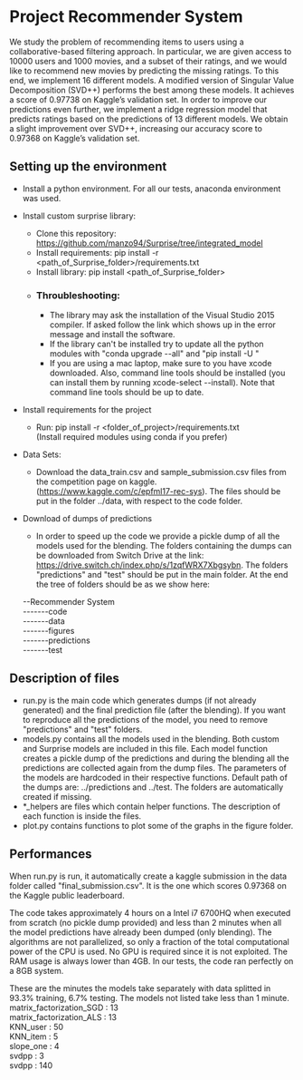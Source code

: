 # Project Recommender System

We study the problem of recommending items to users using a collaborative-based filtering approach. In particular, we are  given access to 10000 users and 1000 movies, and a subset of their ratings, and we would like to recommend new
movies by predicting the missing ratings. To this end, we
implement 16 different models. A modified version of Singular
Value Decomposition (SVD++) performs the best among these
models. It achieves a score of 0.97738 on Kaggle’s validation set. 
In order to improve our predictions even further, we
implement a ridge regression model that predicts ratings based
on the predictions of 13 different models. We obtain a slight
improvement over SVD++, increasing our accuracy score to
0.97368 on Kaggle’s validation set. 

## Setting up the environment

* Install a python environment. For all our tests, anaconda environment was used.

* Install custom surprise library:
	* Clone this repository: https://github.com/manzo94/Surprise/tree/integrated_model
	* Install requirements: pip install -r <path_of_Surprise_folder>/requirements.txt
	* Install library:  pip install <path_of_Surprise_folder>
	* ### Throubleshooting:
		* The library may ask the installation of the Visual Studio 2015 compiler.
		  If asked follow the link which shows up in the error message and install the software.
	    * If the library can't be installed try to update all the python modules with 
		  "conda upgrade --all" and "pip install -U <modules>"
        * If you are using a mac laptop, make sure to you have xcode downloaded. Also, command line tools should be installed (you can install them by running xcode-select --install). Note that command line tools should be up to date.

* Install requirements for the project
	* Run: pip install -r <folder_of_project>/requirements.txt  
	  (Install required modules using conda if you prefer)

* Data Sets:
    * Download the data_train.csv and sample_submission.csv files from the competition page on kaggle.
	  (https://www.kaggle.com/c/epfml17-rec-sys). The files should be put in the folder ../data, with
	  respect to the code folder.
	  
* Download of dumps of predictions
	* In order to speed up the code we provide a pickle dump of all the models used for the blending. The folders containing the dumps can be downloaded from Switch Drive at the link: https://drive.switch.ch/index.php/s/1zqfWRX7Xbgsybn.
	The folders "predictions" and "test" should be put in the main folder. At the end the tree of folders should be as we show here:
	
	--Recommender System  
	-------code  
	-------data  
	-------figures  
	-------predictions  
	-------test  
	
## Description of files

* run.py is the main code which generates dumps (if not already generated) and the final prediction file (after the blending). If you want to reproduce all the predictions of the model, you need to remove "predictions" and "test" folders.
* models.py contains all the models used in the blending. Both custom and Surprise models are included in this file.
Each model function creates a pickle dump of the predictions and during the blending all the predictions are collected again from the dump files. The parameters of the models are hardcoded in their respective functions. Default path of the dumps are: ../predictions and ../test. The folders are automatically created if missing.
* *_helpers are files which contain helper functions. The description of each function is inside the files.
* plot.py contains functions to plot some of the graphs in the figure folder.

## Performances

When run.py is run, it automatically create a kaggle submission in the data folder called "final_submission.csv". It is the one which scores 0.97368 on the Kaggle public leaderboard.

The code takes approximately 4 hours on a Intel i7 6700HQ when executed from scratch (no pickle dump provided) and less than 2 minutes when all the model predictions have already been dumped (only blending). The algorithms are not parallelized, so only a fraction of the total computational power of the	CPU is used. No GPU is required since it is not exploited. The RAM usage is always lower than 4GB. In our tests, the code ran perfectly on a 8GB system.
	
These are the minutes the models take separately with data splitted in 93.3% training, 6.7% testing. The models not listed take less than 1 minute.
    matrix_factorization_SGD : 13  
    matrix_factorization_ALS : 13  
    KNN_user                 : 50  
    KNN_item                 : 5  
    slope_one                : 4  
    svdpp                    : 3  
    svdpp                    : 140  
	

 

